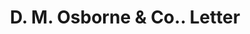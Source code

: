 ---
doi: 10.7916/D8CC2BTW
date_other: '1902'
date_other_textual: '1902'
form: correspondence
genre:
- Letters (correspondence)
name:
- D. M. Osborne & Co.
object_in_context_url: https://biggert.cul.columbia.edu/items/view/ave_biggert_01393
subject_hierarchical_geographic:
- Philadelphia, Pennsylvania, United States
subject_name:
- D. M. Osborne & Co.
title: D. M. Osborne & Co.. Letter
sort_title: D. M. Osborne & Co.. Letter
call_number: ave_biggert_01393
coordinates:
- 40.00944444444445,-75.13333333333334
pid: ave_biggert_01393
identifiers: ave_biggert_01393
thumbnail: https://derivativo-3.library.columbia.edu/iiif/2/ldpd:344767/full/!256,256/0/native.jpg
permalink: "/items/ave_biggert_01393/"
layout: iiif-image-page
---
